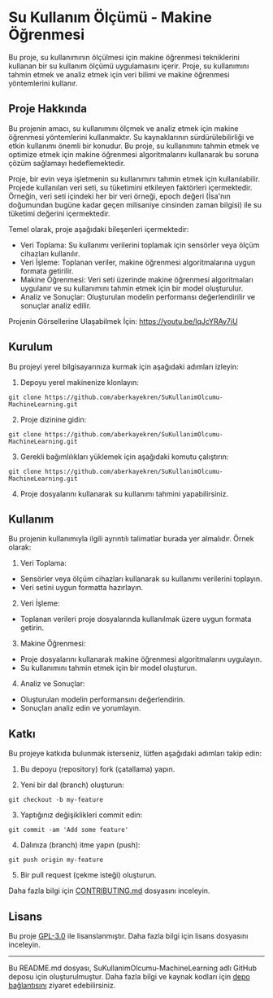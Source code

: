# Su Kullanım Ölçümü - Makine Öğrenmesi

Bu proje, su kullanımının ölçülmesi için makine öğrenmesi tekniklerini kullanan bir su kullanım ölçümü uygulamasını içerir. Proje, su kullanımını tahmin etmek ve analiz etmek için veri bilimi ve makine öğrenmesi yöntemlerini kullanır.

## Proje Hakkında


Bu projenin amacı, su kullanımını ölçmek ve analiz etmek için makine öğrenmesi yöntemlerini kullanmaktır. Su kaynaklarının sürdürülebilirliği ve etkin kullanımı önemli bir konudur. Bu proje, su kullanımını tahmin etmek ve optimize etmek için makine öğrenmesi algoritmalarını kullanarak bu soruna çözüm sağlamayı hedeflemektedir.

Proje, bir evin veya işletmenin su kullanımını tahmin etmek için kullanılabilir. Projede kullanılan veri seti, su tüketimini etkileyen faktörleri içermektedir. Örneğin, veri seti içindeki her bir veri örneği, epoch değeri (İsa'nın doğumundan bugüne kadar geçen milisaniye cinsinden zaman bilgisi) ile su tüketimi değerini içermektedir.

Temel olarak, proje aşağıdaki bileşenleri içermektedir:

- Veri Toplama: Su kullanımı verilerini toplamak için sensörler veya ölçüm cihazları kullanılır.
- Veri İşleme: Toplanan veriler, makine öğrenmesi algoritmalarına uygun formata getirilir.
- Makine Öğrenmesi: Veri seti üzerinde makine öğrenmesi algoritmaları uygulanır ve su kullanımını tahmin etmek için bir model oluşturulur.
- Analiz ve Sonuçlar: Oluşturulan modelin performansı değerlendirilir ve sonuçlar analiz edilir.

Projenin Görsellerine Ulaşabilmek İçin: https://youtu.be/lqJcYRAy7iU

## Kurulum

Bu projeyi yerel bilgisayarınıza kurmak için aşağıdaki adımları izleyin:

1. Depoyu yerel makinenize klonlayın:
```console
git clone https://github.com/aberkayekren/SuKullanimOlcumu-MachineLearning.git
```
2. Proje dizinine gidin:
```console
git clone https://github.com/aberkayekren/SuKullanimOlcumu-MachineLearning.git
```
3. Gerekli bağımlılıkları yüklemek için aşağıdaki komutu çalıştırın:
```console
git clone https://github.com/aberkayekren/SuKullanimOlcumu-MachineLearning.git
```

4. Proje dosyalarını kullanarak su kullanımı tahmini yapabilirsiniz.

## Kullanım

Bu projenin kullanımıyla ilgili ayrıntılı talimatlar burada yer almalıdır. Örnek olarak:

1. Veri Toplama:
- Sensörler veya ölçüm cihazları kullanarak su kullanımı verilerini toplayın.
- Veri setini uygun formatta hazırlayın.

2. Veri İşleme:
- Toplanan verileri proje dosyalarında kullanılmak üzere uygun formata getirin.

3. Makine Öğrenmesi:
- Proje dosyalarını kullanarak makine öğrenmesi algoritmalarını uygulayın.
- Su kullanımını tahmin etmek için bir model oluşturun.

4. Analiz ve Sonuçlar:
- Oluşturulan modelin performansını değerlendirin.
- Sonuçları analiz edin ve yorumlayın.

## Katkı

Bu projeye katkıda bulunmak isterseniz, lütfen aşağıdaki adımları takip edin:

1. Bu depoyu (repository) fork (çatallama) yapın.

2. Yeni bir dal (branch) oluşturun:
```console
git checkout -b my-feature
```
3. Yaptığınız değişiklikleri commit edin:
```console
git commit -am 'Add some feature'
```
4. Dalınıza (branch) itme yapın (push):
```console
git push origin my-feature
```

5. Bir pull request (çekme isteği) oluşturun.

Daha fazla bilgi için [CONTRIBUTING.md](CONTRIBUTING.md) dosyasını inceleyin.

## Lisans

Bu proje [GPL-3.0](LICENSE) ile lisanslanmıştır. Daha fazla bilgi için lisans dosyasını inceleyin.

---

Bu README.md dosyası, SuKullanimOlcumu-MachineLearning adlı GitHub deposu için oluşturulmuştur. Daha fazla bilgi ve kaynak kodları için [depo bağlantısını](https://github.com/aberkayekren/SuKullanimOlcumu-MachineLearning) ziyaret edebilirsiniz.
